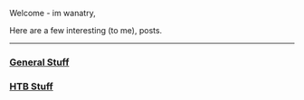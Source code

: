 Welcome - im wanatry,

Here are a few interesting (to me), posts. 

_______________________________________________________________


### [General Stuff](https://wanatry.github.io/general/)

### [HTB Stuff](https://wanatry.github.io/HTB/)

